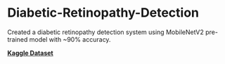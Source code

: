 # Diabetic-Retinopathy-Detection
Created a diabetic retinopathy detection system using MobileNetV2 pre-trained model with ~90% accuracy.

[**Kaggle Dataset**](https://www.kaggle.com/datasets/tanlikesmath/diabetic-retinopathy-resized)
